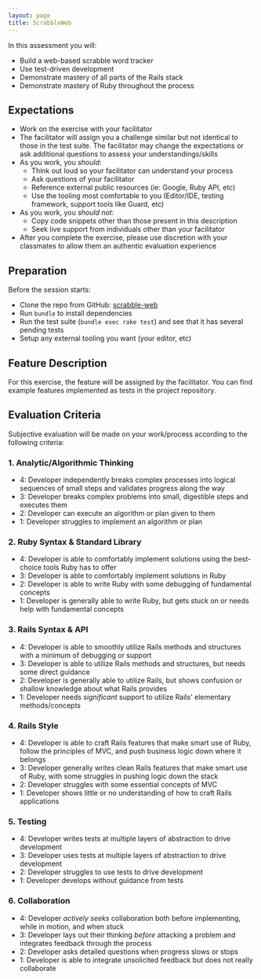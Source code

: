 ```yaml
---
layout: page
title: ScrabbleWeb
---
```


In this assessment you will:

* Build a web-based scrabble word tracker
* Use test-driven development
* Demonstrate mastery of all parts of the Rails stack
* Demonstrate mastery of Ruby throughout the process

## Expectations

* Work on the exercise with your facilitator
* The facilitator will assign you a challenge similar but not identical to those
in the test suite. The facilitator may change the expectations or ask additional
questions to assess your understandings/skills
* As you work, you *should*:
  * Think out loud so your facilitator can understand your process
  * Ask questions of your facilitator
  * Reference external public resources (ie: Google, Ruby API, etc)
  * Use the tooling most comfortable to you (Editor/IDE, testing framework, support tools like Guard, etc)
* As you work, you *should not*:
  * Copy code snippets other than those present in this description
  * Seek live support from individuals other than your facilitator
* After you complete the exercise, please use discretion with your classmates to allow them an authentic evaluation experience

## Preparation

Before the session starts:

* Clone the repo from GitHub: [scrabble-web](https://github.com/turingschool-examples/scrabble-web)
* Run `bundle` to install dependencies
* Run the test suite (`bundle exec rake test`) and see that it has several pending tests
* Setup any external tooling you want (your editor, etc)

## Feature Description

For this exercise, the feature will be assigned by the facilitator. You can find
example features implemented as tests in the project repository.

## Evaluation Criteria

Subjective evaluation will be made on your work/process according to the following criteria:

### 1. Analytic/Algorithmic Thinking

* 4: Developer independently breaks complex processes into logical sequences of small steps and validates progress along the way
* 3: Developer breaks complex problems into small, digestible steps and executes them
* 2: Developer can execute an algorithm or plan given to them
* 1: Developer struggles to implement an algorithm or plan

### 2. Ruby Syntax & Standard Library

* 4: Developer is able to comfortably implement solutions using the best-choice tools Ruby has to offer
* 3: Developer is able to comfortably implement solutions in Ruby
* 2: Developer is able to write Ruby with some debugging of fundamental concepts
* 1: Developer is generally able to write Ruby, but gets stuck on or needs help
with fundamental concepts

### 3. Rails Syntax & API

* 4: Developer is able to smoothly utilize Rails methods and structures with a minimum of debugging or support
* 3: Developer is able to utilize Rails methods and structures, but needs some direct guidance
* 2: Developer is generally able to utilize Rails, but shows confusion or shallow knowledge about what Rails provides
* 1: Developer needs *significant* support to utilize Rails' elementary methods/concepts

### 4. Rails Style

* 4: Developer is able to craft Rails features that make smart use of Ruby, follow the principles of MVC, and push business logic down where it belongs
* 3: Developer generally writes clean Rails features that make smart use of Ruby, with some struggles in pushing logic down the stack
* 2: Developer struggles with some essential concepts of MVC
* 1: Developer shows little or no understanding of how to craft Rails applications

### 5. Testing

* 4: Developer writes tests at multiple layers of abstraction to drive development
* 3: Developer uses tests at multiple layers of abstraction to drive development
* 2: Developer struggles to use tests to drive development
* 1: Developer develops without guidance from tests

### 6. Collaboration

* 4: Developer *actively seeks* collaboration both before implementing, while in motion, and when stuck
* 3: Developer lays out their thinking *before* attacking a problem and integrates feedback through the process
* 2: Developer asks detailed questions when progress slows or stops
* 1: Developer is able to integrate unsolicited feedback but does not really collaborate
